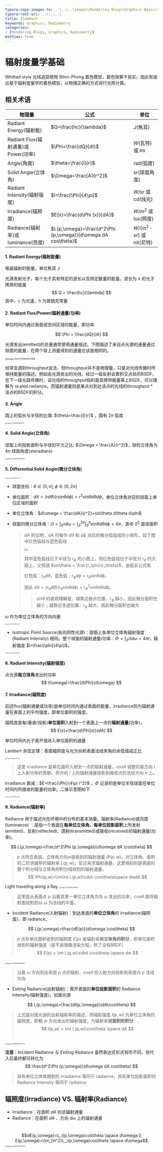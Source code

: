 ```yaml
---
typora-copy-images-to: ..\..\..\images\Rendering Blogs\Graphics Basis\${filename}.assets
typora-root-url: ..\..\..\
title: SlabHash
keywords: Graphics, Radiometry
categories:
- [Rendering Blogs, Graphics, Radiometry]
mathjax: true
---
```




#                                                                                                                                                                                                                                                                                                                                                                                                                                                                                                                                                                                                                                                                                                                                                                                                                                                                                                                                                                                                                                                                                                                                                                                                                                                                                                                                                                                                                                                                                                                                                                                                                                                                                                                                                                                                                                                                                                                                                                                                                                                                                                                                                                                                       辐射度量学基础 

Whitted style 光线追踪使用 Blinn-Phong 着色模型，着色效果不真实。因此有提出基于辐射度量学的着色模型，以物理正确的方式进行光照计算。

## 相关术语

| 物理量                              | 公式                                                         | 单位                           |
| ----------------------------------- | ------------------------------------------------------------ | ------------------------------ |
| Radiant Energy(辐射能)              | $Q=\frac{hc}{\lambda}$                                       | $J$(焦耳)                      |
| Radiant Flux(辐射通量)或Power(功率) | $\Phi=\frac{dQ}{dt}$                                         | $W$(瓦特) 或 lm                |
| Angle(角度)                         | $\theta=\frac{l}{r}$                                         | rad(弧度)                      |
| Solid Angle(立体角)                 | $\Omega=\frac{A}{r^2}$                                       | sr(球面角度)                   |
| Radiant Intensity(辐射强度)         | $I=\frac{\Phi}{4\pi}$                                        | $W/sr$ 或 cd(烛光)             |
| Irradiance(辐照度)                  | $E(x)=\frac{d\Phi (x)}{dA}$                                  | $W/m^2$ 或 lux(照度)           |
| Radiance(辐射率)或luminance(亮度)   | $L(p,\omega)=\frac{d^2\Phi (p,\omega)}{d\omega dA cos\theta}$ | $W/(m^2\cdot sr)$ 或 nit(尼特) |

#### 1. Radiant Energy(辐射能量)

电磁辐射的能量，单位焦耳 $J$

光源发射光子，每个光子具有特定的波长以及特定数量的能量。波长为 $\lambda$ 的光子携带的能量
$$
Q = \frac{hc}{\lambda}
$$
其中，$c$ 为光速，$h$ 为普朗克常量

#### 2. Radiant Flux/Power(辐射通量/功率)

单位时间内通过表面或空间区域的能量，即功率

$$
\Phi = \frac{dQ}{dt}
$$

光源发出(emitted)的总量通常使用通量描述。下图描述了来自点光源的通量通过球面的能量，在两个球上测量得到的通量应该是相同的。

 <img src="/images/Rendering Blogs/Graphics Basis/Basic Radiometry.assets/image-20231114163033588.png" alt="image-20231114163033588" style="zoom: 50%;" />

经常会遇到throughput说法，但throughput并不是物理量，只是对光线传播时所保持能量的描述。例如由光源发出的光线，经过一级反射会累积交点处的BSDF，在下一级光路传播时，该光线的throughput指的是其携带能量乘上BSDF。可以理解为 scaled radiance。而辐射通量则是某点对到达该点的光线的throughput * 该点的BSDF的积分。

#### 3. Angle

圆上的弧长与半径的比值: $\theta=\frac{l}{r}$ ，圆有 $2\pi$ 弧度

<img src="/images/Rendering Blogs/Graphics Basis/Basic Radiometry.assets/image-20210418105514511.png" alt="image-20210418105514511" style="zoom:33%;" />

#### 4. Solid Angle(立体角)

球面上的投影面积与半径的平方之比: $\Omega = \frac{A}{r^2}$，球的立体角为 $4\pi$ 球面角度(steradians)

<img src="/images/Rendering Blogs/Graphics Basis/Basic Radiometry.assets/image-20210418105703119.png" alt="image-20210418105703119" style="zoom:33%;" />

#### 5. Differential Solid Angle(微分立体角)

<img src="/images/Rendering Blogs/Graphics Basis/Basic Radiometry.assets/image-20210418105937707.png" alt="image-20210418105937707" style="zoom: 25%;" />

- 球面坐标：$\theta\in[0,\pi],\phi\in[0,2\pi]$

- 单位面积：$dA=(rd\theta)(rsin\theta d\phi)=r^2sin\theta d\theta d\phi$，单位立体角对应的球面上单位区域的面积

- 单位立体角：$d\omega = \frac{dA}{r^2}=sin\theta d\theta d\phi$

- 球面的微分立体角：$\Omega=\int_{S^2}d\omega=\int_0^{2\pi}\int_0^{\pi}sin\theta d\theta d\phi=4\pi$，其中 $S^2$ 是球面积

  > $dA$ 的证明，$dA$ 可看作 $d\theta$ 和 $d\phi$ 对应的微分弧组成的小矩形，如下图中红色弧线与蓝色弧线
  >
  > <img src="/images/Rendering Blogs/Graphics Basis/Basic Radiometry.assets/2.PNG" alt="2" style="zoom: 50%;" />
  >
  > 其中蓝色弧线位于半径为 $r_\phi$ 的小圆上，而红色弧线位于半径为 $r_\theta$ 的大圆上，又知道 $sin\theta = \frac{r_\phi}{r_\theta}$，由弧长公式有
  >
  > 红色弧：$r_\theta d\theta$，蓝色弧：$r_\phi d\phi=r_\theta sin\theta d\phi$。
  >
  > 因此 $dA=(r_\theta d\theta)(r_\theta sin\theta d\phi)=r_\theta^2sin\theta d\theta d\phi$。
  >
  > > $sin\theta$ 的直观理解是，越靠近极点位置，$r_\phi$ 越小，因此微分面积也越小；越靠近赤道位置，$r_\phi$ 越大，因此微分面积也越大

$\omega$ 作为单位立体角的方向向量

<img src="/images/Rendering Blogs/Graphics Basis/Basic Radiometry.assets/image-20210418111221992.png" alt="image-20210418111221992" style="zoom:25%;" />

- Isotropic Point Source(各向同性光源)：球面上各单位立体角辐射强度 (Radiant Intensity) 相同。整个球面的辐射通量/功率：$\Phi=\int_{S^2}Id\omega=4\pi I$，辐射强度 $I=\frac{\phi}{4\pi}$。

<img src="/images/Rendering Blogs/Graphics Basis/Basic Radiometry.assets/image-20210418111805822.png" alt="image-20210418111805822" style="zoom:25%;" />

#### 6. Radiant Intensity(辐射强度)

点光源**每立体角**发出的功率
$$
I(\omega)=\frac{d\Phi}{d\omega}
$$


#### 7. Irradiance(辐照度)<a name="7. Irradiance(辐照度)"></a>

前述flux(辐射通量或功率)是单位时间内通过表面的能量，irradiance则为辐射通量在表面上的平均强度，即单位面积的强度。

辐照度是每(垂直/投影)**单位面积**入射到一个表面上一点的**辐射通量**(功率)，
$$
E(x)=\frac{d\Phi(x)}{dA}
$$


单位时间内光子离开或进入单位面积的通量

Lambert 余弦定律：表面辐照度与光方向和表面法线夹角的余弦值成正比

<img src="/images/Rendering Blogs/Graphics Basis/Basic Radiometry.assets/image-20210418113052481.png" alt="image-20210418113052481" style="zoom:25%;" />

> 这里 irradiance 是单位面积入射到一点的辐射通量，$cos\theta$ 调整的是方向 $l$ 上入射功率的贡献，将方向 $l$ 上的辐射通量投影到接收点的法线方向 $n$ 上。

Irradiance 衰减：$E=\frac{\Phi}{4\pi r^2}$ ，$\Phi$ 记录的是单位半径球面在单位时间内所接收的能量的功率。二维示意图如下

<img src="/images/Rendering Blogs/Graphics Basis/Basic Radiometry.assets/image-20210418113447525.png" alt="image-20210418113447525" style="zoom:25%;" />



#### 8. Radiance(辐射率)

Radiance 用于描述光在环境中的分布的基本场量。辐射率(Radiance)或亮度(luminance) ：是指一个表面在**每单位立体角、每单位投影面积**上所发射(emitted)、反射(reflected)、透射(transmitted)或接收(received)的辐射通量(功率)。

$$
L(p,\omega)=\frac{d^2\Phi (p,\omega)}{d\omega dA \cos\theta}
$$
> $p$ 点所在表面、立体角方向$w$接收到的辐射通量 $\Phi(p,w)$，对立体角、面积的二阶求偏导的辐射率 $L(p,w)$。反过来求辐射通量，这里得到的是表面的整个积分域与立体角的积分域收到的辐射通量。
> $$
> \Phi(p,w)=\int\int L(p,w)\cdot \cos\theta\space dwdA
> $$
> 

Light traveling along a Ray                  <img src="/images/Rendering Blogs/Graphics Basis/Basic Radiometry.assets/image-20210418113916011.png" alt="image-20210418113916011" style="zoom: 33%;" />

> 这里是从表面点 $p$ 沿着其某一单位立体角方向 $\omega$ 发出的功率，$cos\theta$ 是将辐射面投影到以 $\omega$ 为法线的平面。

- Incident Radiance(入射辐射)：到达表面的**单位立体角**的 irradiance(辐照度)，即 radiance。

$$
L(p,\omega)=\frac{dE(p)}{d\omega \cos\theta}
$$

> $p$ 点处单位面积收到的辐照度 $E(p)$ 是辐射率**对立体角的积分**，即单位面积收到的辐射强度（是不是很像渲染方程，除了没有BRDF）
> $$
> E(p) = \int L(p,w)\cdot \cos\theta \space dw
> $$
> 

​                                                                   <img src="/images/Rendering Blogs/Graphics Basis/Basic Radiometry.assets/image-20210418140012081.png" alt="image-20210418140012081" style="zoom: 33%;" />

> 沿着 $\omega$ 方向到达表面 $p$ 点的辐射，$cos\theta$ 将入射方向投影到表面点 $p$ 法线方向

- Exiting Radiance(出射辐射)：离开表面的**单位投影面积**的 Radiance Intensity(辐射强度)。如面光源

$$
L(p,\omega)=\frac{dI(p,\omega)}{dA\cos\theta}
$$

>  上式是对面光源的出射辐射率的描述，而辐射强度 $I(p,w)$ 为单位立体角的辐照度，即朝 $w$ 方向发出的辐射强度，为辐射率**对面积的积分**
> $$
> I(p,w) = \int L(p,w)\cos\theta \space dA
> $$
> ​                                                              

<img src="/images/Rendering Blogs/Graphics Basis/Basic Radiometry.assets/image-20210418141032723.png" alt="image-20210418141032723" style="zoom: 33%;" />

**注意**：Incident Radiance 与 Exiting Radiance 虽然表达式形式有所不同，但代入后最终都可转化为 
$$
\frac{d^2\Phi (p,\omega)}{d\omega dA cos\theta}
$$


> 具有单位立体角限制的 irradiance 等同于 radiance，具有单位投影面积的 Radiance Intensity 等同于 radiance

## 辐照度(Irradiance) VS. 辐射率(Radiance)

- Irradiance：在面积 $dA$ 的总辐射通量
- Radiance：在面积 $dA$ 、方向 $d\omega$ 上的辐射通量

​			$$dE(p,\omega)=L_i(p,\omega)cos\theta \space d\omega \\ E(p,\omega)=\int_{H^2}L_i(p,\omega)cos\theta \space d\omega$$                     <img src="/images/Rendering Blogs/Graphics Basis/Basic Radiometry.assets/image-20210418143001958.png" alt="image-20210418143001958" style="zoom: 33%;" />

